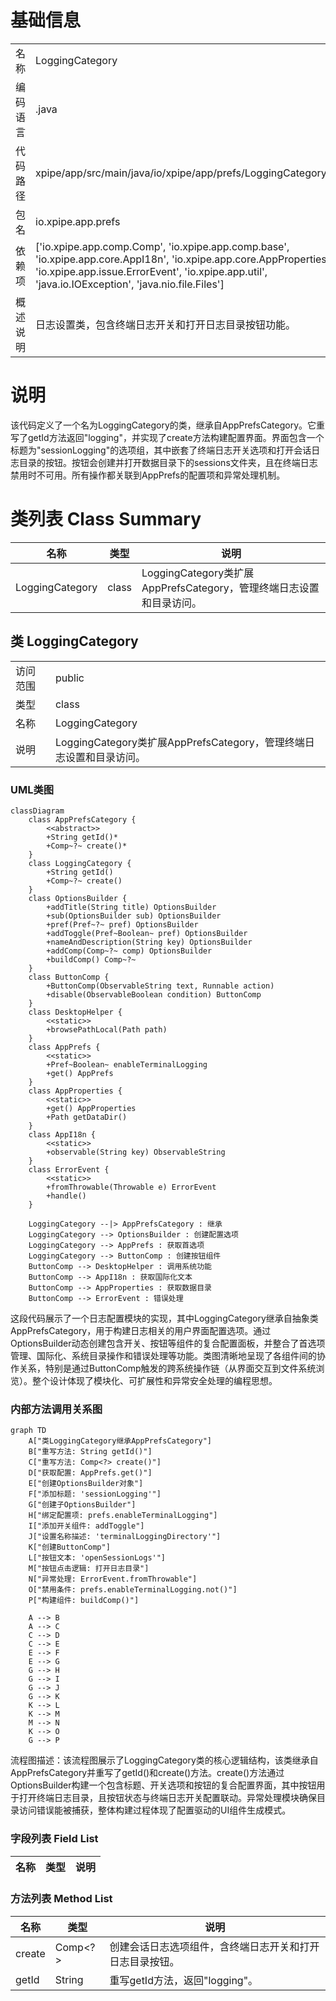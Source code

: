# 基础信息

|      |      |
|------|------|
| 名称 | LoggingCategory |
| 编码语言 | .java |
| 代码路径 | xpipe/app/src/main/java/io/xpipe/app/prefs/LoggingCategory.java |
| 包名 | io.xpipe.app.prefs |
| 依赖项 | ['io.xpipe.app.comp.Comp', 'io.xpipe.app.comp.base', 'io.xpipe.app.core.AppI18n', 'io.xpipe.app.core.AppProperties', 'io.xpipe.app.issue.ErrorEvent', 'io.xpipe.app.util', 'java.io.IOException', 'java.nio.file.Files'] |
| 概述说明 | 日志设置类，包含终端日志开关和打开日志目录按钮功能。 |

# 说明

该代码定义了一个名为LoggingCategory的类，继承自AppPrefsCategory。它重写了getId方法返回"logging"，并实现了create方法构建配置界面。界面包含一个标题为"sessionLogging"的选项组，其中嵌套了终端日志开关选项和打开会话日志目录的按钮。按钮会创建并打开数据目录下的sessions文件夹，且在终端日志禁用时不可用。所有操作都关联到AppPrefs的配置项和异常处理机制。

# 类列表 Class Summary

| 名称   | 类型  | 说明 |
|-------|------|-------------|
| LoggingCategory | class | LoggingCategory类扩展AppPrefsCategory，管理终端日志设置和目录访问。 |



## 类 LoggingCategory

|      |      |
|------|------|
| 访问范围 | public |
| 类型 | class |
| 名称 | LoggingCategory |
| 说明 | LoggingCategory类扩展AppPrefsCategory，管理终端日志设置和目录访问。 |


### UML类图

```mermaid
classDiagram
    class AppPrefsCategory {
        <<abstract>>
        +String getId()*
        +Comp~?~ create()*
    }
    class LoggingCategory {
        +String getId()
        +Comp~?~ create()
    }
    class OptionsBuilder {
        +addTitle(String title) OptionsBuilder
        +sub(OptionsBuilder sub) OptionsBuilder
        +pref(Pref~?~ pref) OptionsBuilder
        +addToggle(Pref~Boolean~ pref) OptionsBuilder
        +nameAndDescription(String key) OptionsBuilder
        +addComp(Comp~?~ comp) OptionsBuilder
        +buildComp() Comp~?~
    }
    class ButtonComp {
        +ButtonComp(ObservableString text, Runnable action)
        +disable(ObservableBoolean condition) ButtonComp
    }
    class DesktopHelper {
        <<static>>
        +browsePathLocal(Path path)
    }
    class AppPrefs {
        <<static>>
        +Pref~Boolean~ enableTerminalLogging
        +get() AppPrefs
    }
    class AppProperties {
        <<static>>
        +get() AppProperties
        +Path getDataDir()
    }
    class AppI18n {
        <<static>>
        +observable(String key) ObservableString
    }
    class ErrorEvent {
        <<static>>
        +fromThrowable(Throwable e) ErrorEvent
        +handle()
    }

    LoggingCategory --|> AppPrefsCategory : 继承
    LoggingCategory --> OptionsBuilder : 创建配置选项
    LoggingCategory --> AppPrefs : 获取首选项
    LoggingCategory --> ButtonComp : 创建按钮组件
    ButtonComp --> DesktopHelper : 调用系统功能
    ButtonComp --> AppI18n : 获取国际化文本
    ButtonComp --> AppProperties : 获取数据目录
    ButtonComp --> ErrorEvent : 错误处理
```

这段代码展示了一个日志配置模块的实现，其中LoggingCategory继承自抽象类AppPrefsCategory，用于构建日志相关的用户界面配置选项。通过OptionsBuilder动态创建包含开关、按钮等组件的复合配置面板，并整合了首选项管理、国际化、系统目录操作和错误处理等功能。类图清晰地呈现了各组件间的协作关系，特别是通过ButtonComp触发的跨系统操作链（从界面交互到文件系统浏览）。整个设计体现了模块化、可扩展性和异常安全处理的编程思想。


### 内部方法调用关系图

```mermaid
graph TD
    A["类LoggingCategory继承AppPrefsCategory"]
    B["重写方法: String getId()"]
    C["重写方法: Comp<?> create()"]
    D["获取配置: AppPrefs.get()"]
    E["创建OptionsBuilder对象"]
    F["添加标题: 'sessionLogging'"]
    G["创建子OptionsBuilder"]
    H["绑定配置项: prefs.enableTerminalLogging"]
    I["添加开关组件: addToggle"]
    J["设置名称描述: 'terminalLoggingDirectory'"]
    K["创建ButtonComp"]
    L["按钮文本: 'openSessionLogs'"]
    M["按钮点击逻辑: 打开日志目录"]
    N["异常处理: ErrorEvent.fromThrowable"]
    O["禁用条件: prefs.enableTerminalLogging.not()"]
    P["构建组件: buildComp()"]

    A --> B
    A --> C
    C --> D
    C --> E
    E --> F
    E --> G
    G --> H
    G --> I
    G --> J
    G --> K
    K --> L
    K --> M
    M --> N
    K --> O
    G --> P
```

流程图描述：该流程图展示了LoggingCategory类的核心逻辑结构，该类继承自AppPrefsCategory并重写了getId()和create()方法。create()方法通过OptionsBuilder构建一个包含标题、开关选项和按钮的复合配置界面，其中按钮用于打开终端日志目录，且按钮状态与终端日志开关配置联动。异常处理模块确保目录访问错误能被捕获，整体构建过程体现了配置驱动的UI组件生成模式。

### 字段列表 Field List

| 名称  | 类型  | 说明 |
|-------|-------|------|

### 方法列表 Method List

| 名称  | 类型  | 说明 |
|-------|-------|------|
| create | Comp<?> | 创建会话日志选项组件，含终端日志开关和打开日志目录按钮。 |
| getId | String | 重写getId方法，返回"logging"。 |





